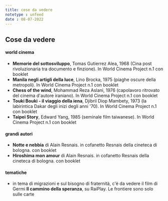 ```yaml
---
title: cose da vedere
notetype : unfeed
date : 08-07-2022
---
```


## Cose da vedere

#### world cinema
- **Memorie del sottosviluppo**, Tomas Gutierrez Alea, 1968 (Cina post rivoluzionaria tra documento e finzione). In World Cinema Project n.1 con booklet
- **Manila negli artigli della luce**, Lino Brocka, 1975 (piaghe oscure della metropoli). In World Cinema Project n.1 con booklet
- **Chess of the wind**, Mohammad Reza Aslani, 1976 (capolavoro ritrovato del cinema d'autore iraniano).  In World Cinema Project n.1 con booklet
- **Touki Bouki - il viaggio della iena**, Djibril Diop Mambety, 1973 (la labirintica Dakar degli inizi degli anni '70). In World Cinema Project n.1 con booklet
- **Taipei Story**, Edward Yang, 1985 (seminale film taiwanese). In World Cinema Project n.1 con booklet


#### grandi autori
- **Notte e nebbia** di Alain Resnais. in cofanetto Resnais della cineteca di bologna. con booklet
- **Hiroshima mon amour** di Alain Resnais. in cofanetto Resnais della cineteca di bologna. con booklet


#### tematiche
- in tema di migrazioni e sul bisogno di fraternità, c'è da vedere il film di Germi **Il cammino della speranza**, su RaiPlay. Le frontiere sono solo sulle carte